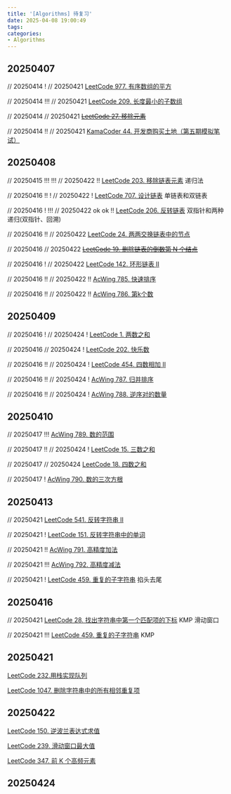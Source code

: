 ```yaml
---
title: '[Algorithms] 待复习'
date: 2025-04-08 19:00:49
tags:
categories: 
- Algorithms
---
```


## 20250407

// 20250414 !
// 20250421
[LeetCode 977. 有序数组的平方](https://leetcode.cn/problems/squares-of-a-sorted-array)

// 20250414 !!!
// 20250421
[LeetCode 209. 长度最小的子数组](https://leetcode.cn/problems/minimum-size-subarray-sum/)

// 20250414
// 20250421
~~[LeetCode 27. 移除元素](https://leetcode.cn/problems/remove-element)~~

// 20250414 !!
// 20250421
[KamaCoder 44. 开发商购买土地（第五期模拟笔试）](https://kamacoder.com/problempage.php?pid=1044)

## 20250408

// 20250415 !!! !!!
// 20250422 !!
[LeetCode 203. 移除链表元素](https://leetcode.cn/problems/remove-linked-list-elements/) 递归法

// 20250416 !! !
// 20250422 !
[LeetCode 707. 设计链表](https://leetcode.cn/problems/design-linked-list/) 单链表和双链表

// 20250416 ! !!!
// 20250422 ok ok !!
[LeetCode 206. 反转链表](https://leetcode.cn/problems/reverse-linked-list/) 双指针和两种递归(双指针、回溯)

// 20250416 !!
// 20250422
[LeetCode 24. 两两交换链表中的节点](https://leetcode.cn/problems/swap-nodes-in-pairs/)

// 20250416
// 20250422
~~[LeetCode 19. 删除链表的倒数第 N 个结点](https://leetcode.cn/problems/remove-nth-node-from-end-of-list/)~~

// 20250416 !
// 20250422
[LeetCode 142. 环形链表 II](https://leetcode.cn/problems/linked-list-cycle-ii/)

// 20250416 !!
// 20250422 !!
[AcWing 785. 快速排序](https://www.acwing.com/problem/content/787/)

// 20250416 !!
// 20250422 !!
[AcWing 786. 第k个数](https://www.acwing.com/problem/content/788/)

## 20250409

// 20250416 !
// 20250424 !
[LeetCode 1. 两数之和](https://leetcode.cn/problems/two-sum/)

// 20250416
// 20250424 !
[LeetCode 202. 快乐数](https://leetcode.cn/problems/happy-number/)

// 20250416 !!
// 20250424 !
[LeetCode 454. 四数相加 II](https://leetcode.cn/problems/4sum-ii/)

// 20250416 !!
// 20250424 !
[AcWing 787. 归并排序](https://www.acwing.com/problem/content/789/)

// 20250416 !!
// 20250424 !
[AcWing 788. 逆序对的数量](https://www.acwing.com/problem/content/790/)

## 20250410

// 20250417 !!!
[AcWing 789. 数的范围](https://www.acwing.com/problem/content/791/)

// 20250417 !!
// 20250424 !
[LeetCode 15. 三数之和](https://leetcode.cn/problems/3sum/)

// 20250417
// 20250424
[LeetCode 18. 四数之和](https://leetcode.cn/problems/4sum/)

// 20250417 !
[AcWing 790. 数的三次方根](https://www.acwing.com/problem/content/792/)

## 20250413

// 20250421
[LeetCode 541. 反转字符串 II](https://leetcode.cn/problems/reverse-string-ii/)

// 20250421 !
[LeetCode 151. 反转字符串中的单词](https://leetcode.cn/problems/reverse-words-in-a-string/)

// 20250421 !!
[AcWing 791. 高精度加法](https://www.acwing.com/problem/content/793/)

// 20250421 !!!
[AcWing 792. 高精度减法](https://www.acwing.com/problem/content/794/)

// 20250421 !
[LeetCode 459. 重复的子字符串](https://leetcode.cn/problems/repeated-substring-pattern/) 掐头去尾

## 20250416

// 20250421
[LeetCode 28. 找出字符串中第一个匹配项的下标](https://leetcode.cn/problems/find-the-index-of-the-first-occurrence-in-a-string/) KMP 滑动窗口

// 20250421 !!!
[LeetCode 459. 重复的子字符串](https://leetcode.cn/problems/repeated-substring-pattern/) KMP

## 20250421

[LeetCode 232.用栈实现队列](https://leetcode.cn/problems/implement-queue-using-stacks/)

[LeetCode 1047. 删除字符串中的所有相邻重复项](https://leetcode.cn/problems/remove-all-adjacent-duplicates-in-string/)

## 20250422

[LeetCode 150. 逆波兰表达式求值](https://leetcode.cn/problems/evaluate-reverse-polish-notation/)

[LeetCode 239. 滑动窗口最大值](https://leetcode.cn/problems/sliding-window-maximum/)

[LeetCode 347. 前 K 个高频元素](https://leetcode.cn/problems/top-k-frequent-elements/description/)

## 20250424


